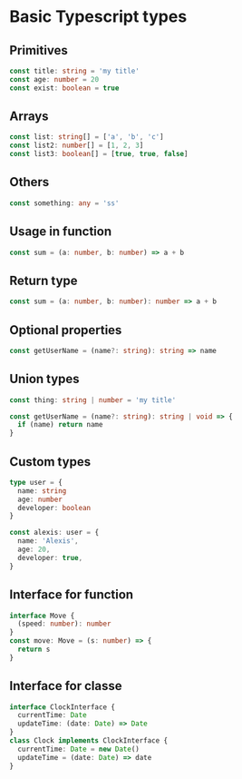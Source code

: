 # Basic Typescript types

## Primitives

```typescript
const title: string = 'my title'
const age: number = 20
const exist: boolean = true
```

## Arrays

```typescript
const list: string[] = ['a', 'b', 'c']
const list2: number[] = [1, 2, 3]
const list3: boolean[] = [true, true, false]
```

## Others

```typescript
const something: any = 'ss'
```

## Usage in function

```typescript
const sum = (a: number, b: number) => a + b
```

## Return type

```typescript
const sum = (a: number, b: number): number => a + b
```

## Optional properties

```typescript
const getUserName = (name?: string): string => name
```

## Union types

```typescript
const thing: string | number = 'my title'

const getUserName = (name?: string): string | void => {
  if (name) return name
}
```

## Custom types

```typescript
type user = {
  name: string
  age: number
  developer: boolean
}

const alexis: user = {
  name: 'Alexis',
  age: 20,
  developer: true,
}
```

## Interface for function

```typescript
interface Move {
  (speed: number): number
}
const move: Move = (s: number) => {
  return s
}
```

## Interface for classe

```typescript
interface ClockInterface {
  currentTime: Date
  updateTime: (date: Date) => Date
}
class Clock implements ClockInterface {
  currentTime: Date = new Date()
  updateTime = (date: Date) => date
}
```